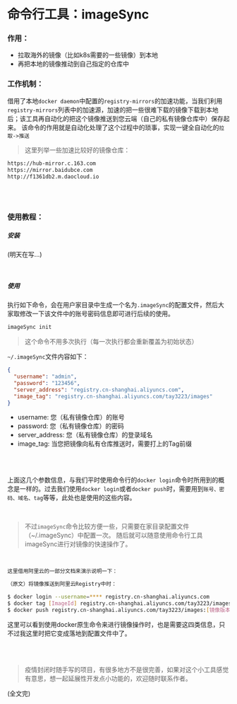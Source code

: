 # 命令行工具：imageSync

### 作用：
- 拉取海外的镜像（比如k8s需要的一些镜像）到本地
- 再把本地的镜像推动到自己指定的仓库中

### 工作机制：
借用了本地`docker daemon`中配置的`registry-mirrors`的加速功能，当我们利用`registry-mirrors`列表中的加速源，加速的把一些很难下载的镜像下载到本地后；该工具再自动化的把这个镜像推送到您云端（自己的私有镜像仓库中）保存起来。 该命令的作用就是自动化处理了这个过程中的琐事，实现一键全自动化的`拉取->推送`

> 这里列举一些加速比较好的镜像仓库：
```bash
https://hub-mirror.c.163.com
https://mirror.baidubce.com
http://f1361db2.m.daocloud.io
```

<br><br>

### 使用教程：

##### 安装
(明天在写...)

<br>

##### 使用

执行如下命令，会在用户家目录中生成一个名为`.imageSync`的配置文件，然后大家取修改一下该文件中的账号密码信息即可进行后续的使用。
```bash
imageSync init
```

> 这个命令不用多次执行（每一次执行都会重新覆盖为初始状态）

`~/.imageSync`文件内容如下：

```json
{
  "username": "admin",
  "password": "123456",
  "server_address": "registry.cn-shanghai.aliyuncs.com",
  "image_tag": "registry.cn-shanghai.aliyuncs.com/tay3223/images"
}
```

- username: 您（私有镜像仓库）的账号
- password: 您（私有镜像仓库）的密码
- server_address: 您（私有镜像仓库）的登录域名
- image_tag: 当您把镜像向私有仓库推送时，需要打上的Tag前缀

<br><br>

上面这几个参数信息，与我们平时使用命令行的`docker login`命令时所用到的概念是一样的。过去我们使用`docker login`或者`docker push`时，需要用到`账号、密码、域名、tag`等等，此处也是使用的这些内容。

<br>

> 不过`imageSync`命令比较方便一些，只需要在家目录配置文件（~/.imageSync）中配置一次。 随后就可以随意使用命令行工具imageSync进行对镜像的快速操作了。

<br>

```bash
这里借用阿里云的一部分文档来演示说明一下：

（原文）将镜像推送到阿里云Registry中时：

$ docker login --username=**** registry.cn-shanghai.aliyuncs.com
$ docker tag [ImageId] registry.cn-shanghai.aliyuncs.com/tay3223/images:[镜像版本号]
$ docker push registry.cn-shanghai.aliyuncs.com/tay3223/images:[镜像版本号]
```

这里可以看到使用docker原生命令来进行镜像操作时，也是需要这四类信息，只不过我这里时把它变成落地到配置文件中了。

<br><br>

> 疫情封闭时随手写的项目，有很多地方不是很完善，如果对这个小工具感觉有意思，想一起延展性开发点小功能的，欢迎随时联系作者。



(全文完)
